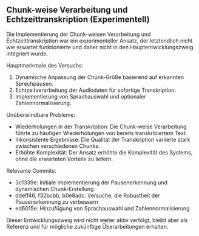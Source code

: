 ## Chunk-weise Verarbeitung und Echtzeittranskription (Experimentell)

Die Implementierung der Chunk-weisen Verarbeitung und Echtzeittranskription war ein experimenteller Ansatz, der letztendlich nicht wie erwartet funktionierte und daher nicht in den Hauptentwicklungszweig integriert wurde.

Hauptmerkmale des Versuchs:
1. Dynamische Anpassung der Chunk-Größe basierend auf erkannten Sprechpausen.
2. Echtzeitverarbeitung der Audiodaten für sofortige Transkription.
3. Implementierung von Sprachauswahl und optionaler Zahlennormalisierung.

Unüberwindbare Probleme:
- Wiederholungen in der Transkription: Die Chunk-weise Verarbeitung führte zu häufigen Wiederholungen von bereits transkribiertem Text.
- Inkonsistente Ergebnisse: Die Qualität der Transkription variierte stark zwischen verschiedenen Chunks.
- Erhöhte Komplexität: Der Ansatz erhöhte die Komplexität des Systems, ohne die erwarteten Vorteile zu liefern.

Relevante Commits:
- 3c1339e: Initiale Implementierung der Pausenerkennung und dynamischen Chunk-Erstellung
- ddeff46, f32bcbb, b0e8adc: Versuche, die Robustheit der Pausenerkennung zu verbessern
- ed6015e: Hinzufügung von Sprachauswahl und Zahlennormalisierung

Dieser Entwicklungszweig wird nicht weiter aktiv verfolgt, bleibt aber als Referenz und für mögliche zukünftige Überarbeitungen erhalten.

